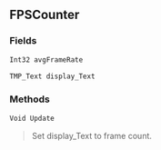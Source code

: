 ## FPSCounter
> 
### Fields
```cs
Int32 avgFrameRate
```
```cs
TMP_Text display_Text
```

### Methods
```cs
Void Update
```
> Set display_Text to frame count.


